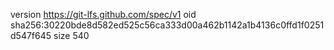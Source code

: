 version https://git-lfs.github.com/spec/v1
oid sha256:30220bde8d582ed525c56ca333d00a462b1142a1b4136c0ffd1f0251d547f645
size 540
